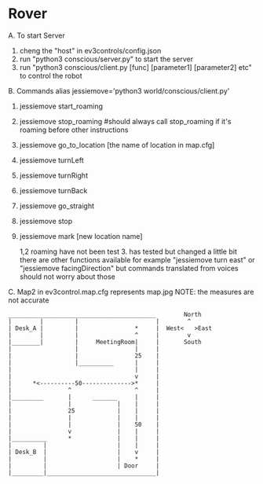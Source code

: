 # Rover
A. To start Server
1. cheng the "host" in ev3controls/config.json
2. run "python3 conscious/server.py" to start the server
3. run "python3 conscious/client.py [func] [parameter1] [parameter2] etc" to control the robot

B. Commands
alias jessiemove='python3 world/conscious/client.py'
1. jessiemove start_roaming
2. jessiemove stop_roaming #should always call stop_roaming if it's roaming before other instructions
3. jessiemove go_to_location [the name of location in map.cfg]
4. jessiemove turnLeft
5. jessiemove turnRight
6. jessiemove turnBack
7. jessiemove go_straight
8. jessiemove stop
9. jessiemove mark [new location name]

   1,2 roaming have not been test
   3. has tested but changed a little bit
   there are other functions available for example "jessiemove turn east" or "jessiemove facingDirection" but
      commands translated from voices should not worry about those


C. Map2 in ev3control.map.cfg represents map.jpg  NOTE: the measures are not accurate

    __________________________________________        North
    |        |         |                      |        ^
    | Desk_A |         |                *     |  West<   >East
    |        |         |                ^     |        v
    |________|         |     MeetingRoom|     |       South
    |                  |                |     |
    |                  |                25    |
    |                  |__________      |     |
    |                                   |     |
    |                                   v     |
    |      *<----------50-------------->*     |
    |                ^                  ^     |
    |_________       |      _______     |     |
    |                |             |    |     |
    |                25            |    |     |
    |                |             |    |     |
    |                |             |    50    |
    |                v             |    |     |
    |__________      *             |    |     |
    |         |                    |    |     |
    | Desk_B  |                    |    v     |
    |         |                    |    *     |
    |         |                    | Door     |
    |_________|_______________________________|